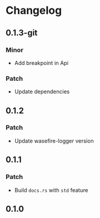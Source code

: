 # Changelog

## 0.1.3-git

### Minor

- Add breakpoint in Api

### Patch

- Update dependencies

## 0.1.2

### Patch

- Update wasefire-logger version

## 0.1.1

### Patch

- Build `docs.rs` with `std` feature

## 0.1.0

<!-- Update PR number to skip CHANGELOG.md test: #0 -->
